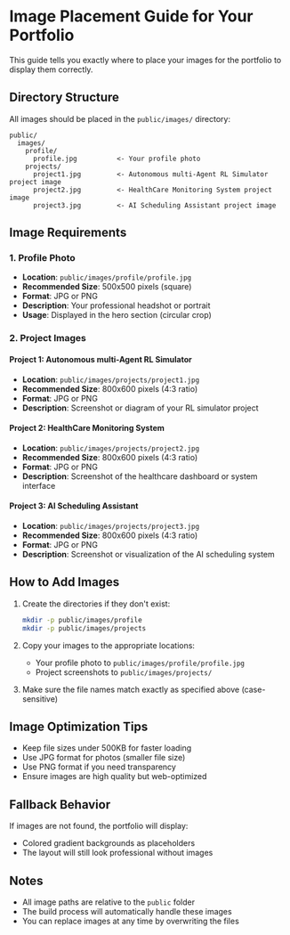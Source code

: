 # Image Placement Guide for Your Portfolio

This guide tells you exactly where to place your images for the portfolio to display them correctly.

## Directory Structure

All images should be placed in the `public/images/` directory:

```
public/
  images/
    profile/
      profile.jpg          <- Your profile photo
    projects/
      project1.jpg         <- Autonomous multi-Agent RL Simulator project image
      project2.jpg         <- HealthCare Monitoring System project image
      project3.jpg         <- AI Scheduling Assistant project image
```

## Image Requirements

### 1. Profile Photo
- **Location**: `public/images/profile/profile.jpg`
- **Recommended Size**: 500x500 pixels (square)
- **Format**: JPG or PNG
- **Description**: Your professional headshot or portrait
- **Usage**: Displayed in the hero section (circular crop)

### 2. Project Images

#### Project 1: Autonomous multi-Agent RL Simulator
- **Location**: `public/images/projects/project1.jpg`
- **Recommended Size**: 800x600 pixels (4:3 ratio)
- **Format**: JPG or PNG
- **Description**: Screenshot or diagram of your RL simulator project

#### Project 2: HealthCare Monitoring System
- **Location**: `public/images/projects/project2.jpg`
- **Recommended Size**: 800x600 pixels (4:3 ratio)
- **Format**: JPG or PNG
- **Description**: Screenshot of the healthcare dashboard or system interface

#### Project 3: AI Scheduling Assistant
- **Location**: `public/images/projects/project3.jpg`
- **Recommended Size**: 800x600 pixels (4:3 ratio)
- **Format**: JPG or PNG
- **Description**: Screenshot or visualization of the AI scheduling system

## How to Add Images

1. Create the directories if they don't exist:
   ```bash
   mkdir -p public/images/profile
   mkdir -p public/images/projects
   ```

2. Copy your images to the appropriate locations:
   - Your profile photo to `public/images/profile/profile.jpg`
   - Project screenshots to `public/images/projects/`

3. Make sure the file names match exactly as specified above (case-sensitive)

## Image Optimization Tips

- Keep file sizes under 500KB for faster loading
- Use JPG format for photos (smaller file size)
- Use PNG format if you need transparency
- Ensure images are high quality but web-optimized

## Fallback Behavior

If images are not found, the portfolio will display:
- Colored gradient backgrounds as placeholders
- The layout will still look professional without images

## Notes

- All image paths are relative to the `public` folder
- The build process will automatically handle these images
- You can replace images at any time by overwriting the files
